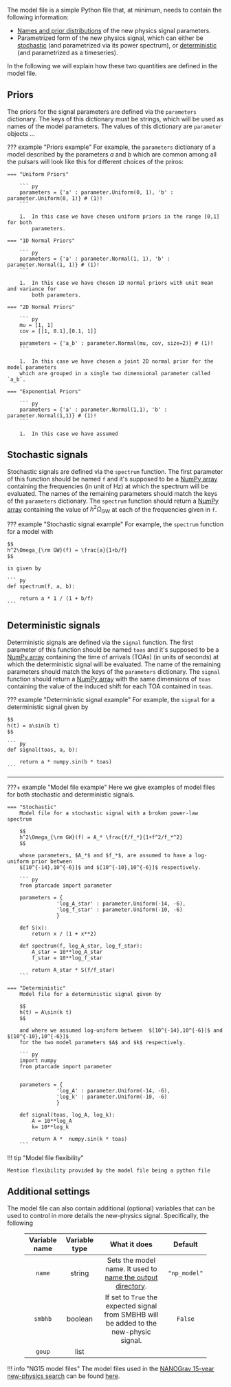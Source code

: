 The model file is a simple Python file that, at minimum, needs to contain the following information:

* [Names and prior distributions][priors] of the new physics signal parameters.
* Parametrized form of the new physics signal, which can either be [stochastic][spectrum]
    (and parametrized via its power spectrum), or [deterministic][signal] (and parametrized
    as a timeseries).

In the following we will explain how these two quantities are defined in the model file. 

  [priors]: #priors
  [spectrum]: #stochastic-signals
  [signal]: #deterministic-signals

## Priors
The priors for the signal parameters are defined via the `parameters` dictionary. The keys of this dictionary must be strings, which will be used as names of the model parameters. The values of this dictionary are `parameter` objects ...

??? example "Priors example"
    For example, the `parameters` dictionary of a model described by the parameters $a$ and $b$ which are common among all the pulsars will look like this for different choices of the priros:

    === "Uniform Priors"

        ``` py
        parameters = {'a' : parameter.Uniform(0, 1), 'b' : parameter.Uniform(0, 1)} # (1)!
        ```

        1.  In this case we have chosen uniform priors in the range [0,1] for both
            parameters.

    === "1D Normal Priors"

        ``` py
        parameters = {'a' : parameter.Normal(1, 1), 'b' : parameter.Normal(1, 1)} # (1)!
        ```
        
        1.  In this case we have chosen 1D normal priors with unit mean and variance for
            both parameters.

    === "2D Normal Priors"

        ``` py 
        mu = [1, 1]
        cov = [[1, 0.1],[0.1, 1]]

        parameters = {'a_b' : parameter.Normal(mu, cov, size=2)} # (1)!
        ```
        
        1.  In this case we have chosen a joint 2D normal prior for the model parameters
        which are grouped in a single two dimensional parameter called `a_b`.

    === "Exponential Priors"

        ``` py
        parameters = {'a' : parameter.Normal(1,1), 'b' : parameter.Normal(1,1)} # (1)!
        ```

        1.  In this case we have assumed 

## Stochastic signals
Stochastic signals are defined via the `spectrum` function. The first parameter of this function should be named `f` and it's supposed to be a [NumPy array][numpy] containing the frequencies (in unit of Hz) at which the spectrum will be evaluated. The names of the remaining parameters should match the keys of the `parameters` dictionary. The `spectrum` function should return a [NumPy array][numpy] containing the value of $h^2\Omega_{\mathrm{GW}}$ at each of the frequencies given in `f`.

??? example "Stochastic signal example"
    For example, the `spectrum` function for a model with 

    $$
    h^2\Omega_{\rm GW}(f) = \frac{a}{1+b/f}
    $$

    is given by

    ``` py
    def spectrum(f, a, b):
            
        return a * 1 / (1 + b/f)
    ```
  
  [numpy]: https://numpy.org/doc/stable/reference/generated/numpy.array.html

## Deterministic signals
Deterministic signals are defined via the `signal` function. The first parameter of this function should be named `toas` and it's supposed to be a [NumPy array][numpy] containing the time of arrivals (TOAs) (in units of seconds) at which the deterministic signal will be evaluated. The name of the remaining parameters should match the keys of the `parameters` dictionary. The `signal` function should return a [NumPy array][numpy] with the same dimensions of `toas` containing the value of the induced  shift for each TOA contained in `toas`.

??? example "Deterministic signal example"
    For example, the `signal` for a deterministic signal given by

    $$
    h(t) = a\sin(b t)
    $$

    ``` py
    def signal(toas, a, b):

        return a * numpy.sin(b * toas)
    ```

---

???+ example "Model file example"
    Here we give examples of model files for both stochastic and deterministic signals.

    === "Stochastic"
        Model file for a stochastic signal with a broken power-law spectrum

        $$
        h^2\Omega_{\rm GW}(f) = A_* \frac{f/f_*}{1+f^2/f_*^2}
        $$

        whose parameters, $A_*$ and $f_*$, are assumed to have a log-uniform prior between
        $[10^{-14},10^{-6}]$ and $[10^{-10},10^{-6}]$ respectively.

        ``` py 
        from ptarcade import parameter

        parameters = {
                    'log_A_star' : parameter.Uniform(-14, -6),
                    'log_f_star' : parameter.Uniform(-10, -6)
                    }

        def S(x):
            return x / (1 + x**2)

        def spectrum(f, log_A_star, log_f_star):
            A_star = 10**log_A_star
            f_star = 10**log_f_star
            
            return A_star * S(f/f_star)
        ```

    === "Deterministic"
        Model file for a deterministic signal given by 

        $$
        h(t) = A\sin(k t)
        $$

        and where we assumed log-uniform between  $[10^{-14},10^{-6}]$ and $[10^{-10},10^{-6}]$
        for the two model parameters $A$ and $k$ respectively. 

        ``` py
        import numpy
        from ptarcade import parameter


        parameters = {
                    'log_A' : parameter.Uniform(-14, -6),
                    'log_k' : parameter.Uniform(-10, -6)
                    }

        def signal(toas, log_A, log_k):
            A = 10**log_A
            k= 10**log_k
            
            return A *  numpy.sin(k * toas)
        ```
!!! tip "Model file flexibility"

    Mention flexibility provided by the model file being a python file

## Additional settings 
The model file can also contain additional (optional) variables that can be used to control in more details the new-physics signal. Specifically, the following 

<figure markdown>

| Variable name| Variable type | What it does                                                                             | Default        |
| :---------:  | :------------:| :------------:                                                                           | :------------: |
| `name`       | string       | Sets the model name. It used to [name the output directory][out_name].                    | `"np_model"`   |
| `smbhb`      | boolean      | If set to `True` the expected signal from SMBHB will be added to the new-physic signal.   | `False`        |
| `goup`       | list         |                                                                                           |                | 

</figure>

!!! info "NG15 model files"
    The model files used in the [NANOGrav 15-year new-physics search][ng15_np] can be found [here][ng15_models].

  [out_name]: ../outputs.md
  [ng15_np]:  link_to_papaer
  [ng15_models]: https://zenodo.org/record/8021439

